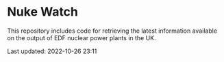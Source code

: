 # Nuke Watch

This repository includes code for retrieving the latest information available on the output of EDF nuclear power plants in the UK.

Last updated: 2022-10-26 23:11